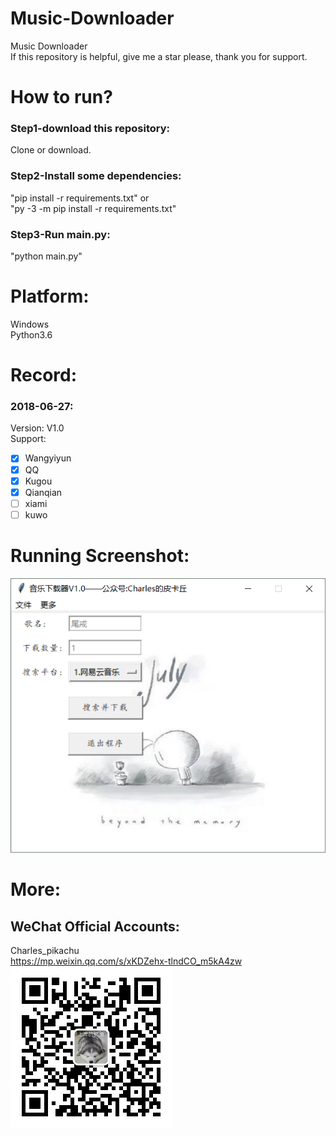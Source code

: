 # Music-Downloader
Music Downloader  
If this repository is helpful, give me a star please, thank you for support.

# How to run?
### Step1-download this repository:
Clone or download.
### Step2-Install some dependencies:
"pip install -r requirements.txt" or  
"py -3 -m pip install -r requirements.txt"  
### Step3-Run main.py:
"python main.py"

# Platform:
Windows  
Python3.6  

# Record:
### 2018-06-27:
Version: V1.0  
Support:
- [x] Wangyiyun
- [x] QQ
- [x] Kugou
- [x] Qianqian
- [ ]  xiami
- [ ]  kuwo

# Running Screenshot:
![img](Screenshot.png)

# More:
## WeChat Official Accounts:
Charles_pikachu  
https://mp.weixin.qq.com/s/xKDZehx-tlndCO_m5kA4zw  
![img](pikachu.jpg)